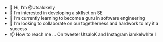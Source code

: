 - 👋 Hi, I’m @Utsalokelly
- 👀 I’m interested in developing a skillset on SE
- 🌱 I’m currently learning to become a guru in software engineering 
- 💞️ I’m looking to collaborate on our togetherness and hardwork to my it a success 
- 📫 How to reach me ... On tweeter UtsaloK and Instagram iamkelwhite
I
<!---
Utsalokelly/Utsalokelly is a ✨ special ✨ repository because its `README.md` (this file) appears on your GitHub profile.
You can click the Preview link to take a look at your changes.
--->
